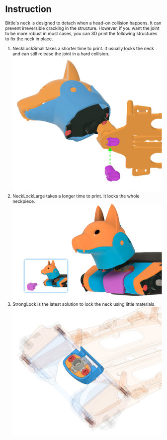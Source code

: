 # Instruction
Bittle's neck is designed to detach when a head-on collision happens. It can prevent irreversible cracking in the structure. However, if you want the joint to be more robust in most cases, you can 3D print the following structures to fix the neck in place. 

1. NeckLockSmall takes a shorter time to print. It usually locks the neck and can still release the joint in a hard collision.
![pic](https://github.com/PetoiCamp/NonCodeFiles/blob/9ea4a9b8f674c5dbf924d306e568c95fe7f7c014/stl/BittleNeckLock/NeckLockSmall.png)
3. NeckLockLarge takes a longer time to print. It locks the whole neckpiece.
![pic](https://github.com/PetoiCamp/NonCodeFiles/blob/9ea4a9b8f674c5dbf924d306e568c95fe7f7c014/stl/BittleNeckLock/NeckLockLarge.png)
5. StrongLock is the latest solution to lock the neck using little materials. 
![pic](https://github.com/PetoiCamp/NonCodeFiles/blob/master/stl/BittleNeckLock/StrongLock/View2.png)
